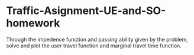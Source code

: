 # Traffic-Asignment-UE-and-SO-homework
Through the impedence function and passing ability given by the problem, solve and plot the user travel function and marginal travel time function.
